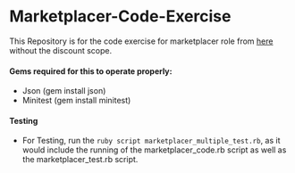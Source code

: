 # Marketplacer-Code-Exercise
This Repository is for the code exercise for marketplacer role from [here](https://gist.github.com/blazeblazeblaze/cd461aedf6c40256f765981a249c41ab) without the discount scope.

#### Gems required for this to operate properly:
- Json (gem install json)
- Minitest (gem install minitest)

#### Testing
- For Testing, run the ```ruby script marketplacer_multiple_test.rb```, as it would include the running of the marketplacer_code.rb script as well as the marketplacer_test.rb script.
